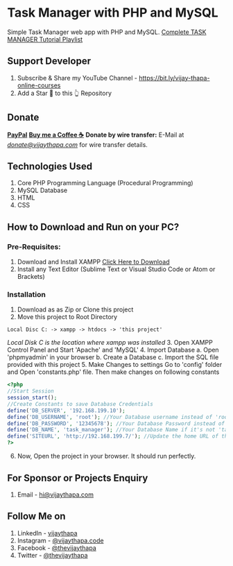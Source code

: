 # Task Manager with PHP and MySQL
Simple Task Manager web app with PHP and MySQL.
[Complete TASK MANAGER Tutorial Playlist](https://www.youtube.com/watch?v=1rl36zxqZZw&list=PLBLPjjQlnVXXygeLVmd9mGNtgrHaBOFos)
## Support Developer
1. Subscribe & Share my YouTube Channel - https://bit.ly/vijay-thapa-online-courses
2. Add a Star 🌟 to this 👆 Repository
## Donate
**[PayPal](https://bit.ly/support-vijay-thapa)**
**[Buy me a Coffee ☕️](https://www.buymeacoffee.com/vijaythapa)**
**Donate by wire transfer:** E-Mail at *donate@vijaythapa.com* for wire transfer details. 
## Technologies Used
1. Core PHP Programming Language (Procedural Programming)
2. MySQL Database
3. HTML
4. CSS
## How to Download and Run on your PC?
### Pre-Requisites:
1. Download and Install XAMPP
[Click Here to Download](https://www.apachefriends.org/index.html)
2. Install any Text Editor (Sublime Text or Visual Studio Code or Atom or Brackets)
### Installation
1. Download as as Zip or Clone this project
2. Move this project to Root Directory
```
Local Disc C: -> xampp -> htdocs -> 'this project'
```
*Local Disk C is the location where xampp was installed*
3. Open XAMPP Control Panel and Start 'Apache' and 'MySQL'
4. Import Database
a. Open 'phpmyadmin' in your browser
b. Create a Database
c. Import the SQL file provided with this project
5. Make Changes to settings
Go to 'config' folder and Open 'constants.php' file. Then make changes on following constants
```php
<?php 
//Start Session
session_start();
//Create Constants to save Database Credentials
define('DB_SERVER', '192.168.199.10');
define('DB_USERNAME', 'root'); //Your Database username instead of 'root'
define('DB_PASSWORD', '12345678'); //Your Database Password instead of null/empty
define('DB_NAME', 'task_manager'); //Your Database Name if it's not 'task_manager'
define('SITEURL', 'http://192.168.199.7/'); //Update the home URL of the project if you have changed port number or it's live on server
?>
```
6. Now, Open the project in your browser. It should run perfectly.
## For Sponsor or Projects Enquiry
1. Email - hi@vijaythapa.com
## Follow Me on
1. LinkedIn - [vijaythapa](https://www.linkedin.com/in/vijaythapa/ "Vijay Thapa on LinkedIn")
2. Instagram - [@vijaythapa.code](https://www.instagram/vijaythapa.code/ "Vijay Thapa on Instagram")
3. Facebook - [@thevijaythapa](https://www.facebook.com/thevijaythapa/ "Vijay Thapa on Facebook")
5. Twitter - [@thevijaythapa](https://www.twitter.com/thevijaythapa "Vijay Thapa on Twitter")
